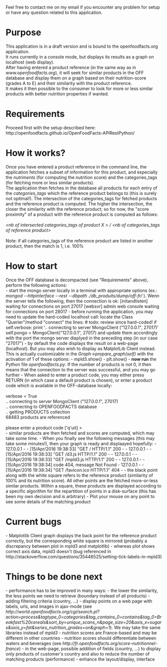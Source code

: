 Feel free to contact me on my email if you encounter any problem for setup or have any question related to this application.
<br/>
<h1>Purpose</h1>
This application is in a draft version and is bound to the openfoodfacts.org application.
<br/>
It runs currently in a console mode, but displays its results as a graph on localhost (web display).
<br/>
After having entered a product reference (in the same way as in <i>www.openfoodfacts.org</i>), it will seek for similar products in the OFF database and display them on a graph based on their nutrition-score (grades A to E) and their similarity with the product reference.
<br/>
It makes it then possible to the consumer to look for more or less similar products with better nutrition properties if wanted.

<h1>Requirements</h1>
Proceed first with the setup described here: http://openfoodfacts.github.io/OpenFoodFacts-APIRestPython/

<h1>How it works?</h1>
Once you have entered a product reference in the command line, the application fetches a subset of information for this product, and especially the <i>nutriments</i> (for computing the nutrition score) and the <it>categories_tags</it> (for fetching more or less similar products).
<br/>
The application then fetches in the database all products for each entry of the <i>categories_tags</i> which the reference product belongs to (this is surely not optimal!). The intersection of the categories_tags for fetched products and the reference product is computed. The higher the intersection, the closer the similarity with the reference product; so for now, the "score proximity" of a product with the reference product is computed as follows:
<br/><br/>
<i>&lt;nb of intersected categories_tags of product X &gt; / &lt;nb of categories_tags of reference product&gt;</i>
<br/><br/>
Note: if all categories_tags of the reference product are listed in another product, then the match is 1, i.e. 100%

<h1>How to start</h1>
Once the OFF database is decompacted (see "Requirements" above), perform the following actions:
<br/>
- start the mongo server locally in a terminal with appropriate options (ex.: <i>mongod --httpinterface --rest --dbpath ./db_produits/dump/off-fr/ </i>). Wenn the server tells the following, then the connection is ok:
    [initandlisten] waiting for connections on port 27017
    [websvr] admin web console waiting for connections on port 28017
- before running the application, you may need to update the hard-coded localhost call: locate the Class "Querier"/method "connect" the lines:
        # todo: review since hard-coded!
        if self.verbose:
            print '.. connecting to server MongoClient ("127.0.0.1", 27017)'
        self.pongo = MongoClient("127.0.0.1", 27017)
 and update them accordingly with the port the mongo server diaplyed in the preceding step (in our case "27017")
- by default the code displays the result on a web-page (localhost). But you may also wish to display as MatplotLib Client instead. This is actually customizable in the <i>Graph->prepare_graph(self)</i> with the activation of 1 of these options:
    - mpld3.show()
    - plt.show()
- <b>now run</b> the Python file <i>openfoodfacts.py</i>. If the number of products is not 0, it then means that the connection to the server was successful, and you may go further
- When asked to enter a product code, you may either press RETURN (in which case a default product is chosen), or enter a product code which is available in the OFF-database locally:
<br/><br/>
    verbose = True
<br/>
    .. connecting to server MongoClient ("127.0.0.1", 27017)
<br/>
    .. connecting to OPENFOODFACTS database
<br/>
    .. getting PRODUCTS collection
<br/>
    68483 products are referenced
<br/>
<br/>
    please enter a product code ['q'uit] &gt; 
<br/>
- similar products are then fetched and scores are computed, which may take some time.
- When you finally see the following messages (this may take some minutes!), then your graph is ready and displaayed hopefully:
    - 127.0.0.1 - - [15/Apr/2016 19:38:33] "GET / HTTP/1.1" 200 -
    - 127.0.0.1 - - [15/Apr/2016 19:38:33] "GET /d3.js HTTP/1.1" 200 -
    -   127.0.0.1 - - [15/Apr/2016 19:38:33] "GET /mpld3.js HTTP/1.1" 200 -
    - 127.0.0.1 - - [15/Apr/2016 19:38:34] code 404, message Not Found
    - 127.0.0.1 - - [15/Apr/2016 19:38:34] "GET /favicon.ico HTTP/1.1" 404 -
- the black point along with the white square refers to the reference product (similarity of 100% and its nutrition score). All other points are the fetched more-or-less similar products. Within a square, these products are displayed according to a specific algorithm for the repartition of points in a disk-surface (this has been my own decision and is arbitrary)
- Plot your mouse on any point to see some details of the matching product

<h1>Current bugs</h1>
- Matplotlib Client graph displays the back point for the reference product correctly, but the corresponding white square is mirrored (probably a discrepancy between plot in mpld3 and matplotlib)
- whereas plot shows correct axis data, mpld3 doesn't (bug referenced in http://stackoverflow.com/questions/35446525/setting-tick-labels-in-mpld3)

<h1>Things to be done next</h1>
- performance has to be improved in many ways:
    - the lower the similarity, the less points we need to retrieve (boundary instead of all products)
    - adding filtering criteria (country, ...)
- display points on a web page with labels, urls, and images in ajax-mode (see <i>http://world.openfoodfacts.org/cgi/search.pl?action=process&tagtype_0=categories&tag_contains_0=contains&tag_0=Breakfast%20cereals&sort_by=unique_scans_n&page_size=20&axis_x=sugars&axis_y=fat&series_nutrition_grades=on&graph=1</i>). We may take the same libraries instead of <i>mpld3</i>
- nutrition scores are France-based and may be different in other countries
- nutrition scores should differentiate between waters and beverages (see <i>http://fr.openfoodfacts.org/score-nutritionnel-france</i>)
- in the web-page, possible addition of fields (country, ...) to display only products of customer's country and also to reduce the number of matching products (performance)
- enhance the layout/display, interface
